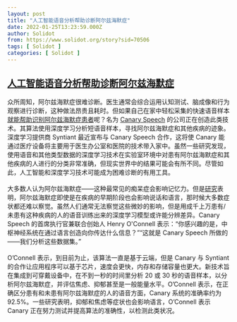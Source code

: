 ```yaml
---
layout: post
title: "人工智能语音分析帮助诊断阿尔兹海默症"
date: 2022-01-25T13:23:59.000Z
author: Solidot
from: https://www.solidot.org/story?sid=70506
tags: [ Solidot ]
categories: [ Solidot ]
---
```

<!--1643117039000-->
[人工智能语音分析帮助诊断阿尔兹海默症](https://www.solidot.org/story?sid=70506)
------

<div>
众所周知，阿尔兹海默症很难诊断。医生通常会综合运用认知测试、脑成像和行为观察进行诊断，这种做法昂贵且耗时。但如果自己在家中轻松采集的快速语音样本<a href="https://spectrum.ieee.org/ai-to-detect-alzheimers" target="_blank">就能帮助识别阿尔兹海默症患者</a>呢？名为 <a href="https://www.canaryspeech.com/" target="_blank">Canary Speech</a> 的公司正在创造此类技术。其算法使用深度学习分析短语音样本，寻找阿尔兹海默症和其他疾病的迹象。深度学习提供商 Syntiant 最近宣布与 Canary Speech 合作，这将使 Canary 能通过医疗设备将主要用于医生办公室和医院的技术带入家中。虽然一些研究发现，使用语音和其他类型数据的深度学习技术在实验室环境中对患有阿尔兹海默症和其他疾病的人进行的分类非常准确，但现实世界中的结果可能会有所不同。尽管如此，人工智能和深度学习技术可能成为困难诊断的有用工具。<br><br>大多数人认为阿尔兹海默症——这种最常见的痴呆症会影响记忆力。但是<a href="https://www.thelancet.com/pdfs/journals/eclinm/PIIS2589-5370(20)30327-8.pdf" target="_blank">研究</a>表明，阿尔兹海默症即使是在疾病的早期阶段也会影响说话和语言，那时候大多数症状都还难以察觉。虽然人们通常无法察觉这些微妙的影响，但是用成千上万患有/未患有这种疾病的人的语音训练出来的深度学习模型或许能分辨差异。Canary Speech 的首席执行官兼联合创始人 Henry O'Connell 表示：“你感兴趣的是，中枢神经系统在通过语言创造向你传达什么信息？”“这就是 Canary Speech 所做的——我们分析这些数据集。”<br><br>O’Connell 表示，到目前为止，该算法一直是基于云端，但是 Canary 与 Syntiant 的合作让应用程序可以基于芯片，速度会更快，内存和存储容量也更大。新技术旨在集成到可穿戴设备中，在不到一秒的时间里分析 20 或 30 秒的语音样本，以分析阿尔兹海默症，并评估焦虑、抑郁甚至是一般能量水平。O’Connell 表示，在正确区分患有和未患有阿尔兹海默症的人的语音方面，Canary 系统的准确率约为 92.5%。一些研究表明，抑郁和焦虑等症状也会影响语言，O’Connell 表示 Canary 正在努力测试并提高算法的准确性，以检测此类状况。
</div>
